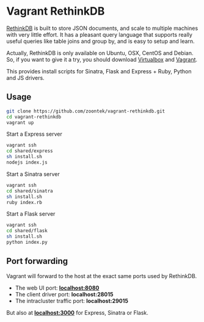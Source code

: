 # Vagrant RethinkDB

[RethinkDB](http://rethinkdb.com) is built to store JSON documents, and scale to multiple machines with very little effort. It has a pleasant query language that supports really useful queries like table joins and group by, and is easy to setup and learn.

Actually, RethinkDB is only available on Ubuntu, OSX, CentOS and Debian. So, if you want to give it a try, you should download [Virtualbox](https://www.virtualbox.org/) and [Vagrant](https://www.vagrantup.com/).

This provides install scripts for Sinatra, Flask and Express + Ruby, Python and JS drivers.

## Usage

```bash
git clone https://github.com/zoontek/vagrant-rethinkdb.git
cd vagrant-rethinkdb
vagrant up
```

Start a Express server
```bash
vagrant ssh
cd shared/express
sh install.sh
nodejs index.js
```

Start a Sinatra server
```bash
vagrant ssh
cd shared/sinatra
sh install.sh
ruby index.rb
```

Start a Flask server
```bash
vagrant ssh
cd shared/flask
sh install.sh
python index.py
```

## Port forwarding

Vagrant will forward to the host at the exact same ports used by RethinkDB.

- The web UI port: **[localhost:8080](http://localhost:8080)**
- The client driver port: **localhost:28015**
- The intracluster traffic port: **localhost:29015**

But also at **[localhost:3000](http://localhost:3000)** for Express, Sinatra or Flask.
